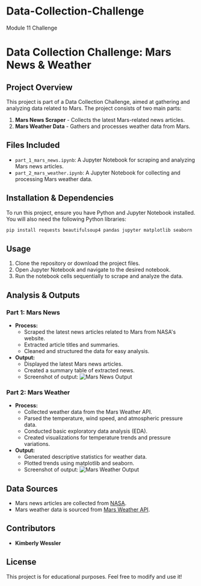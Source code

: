 # Data-Collection-Challenge
Module 11 Challenge
# Data Collection Challenge: Mars News & Weather

## Project Overview
This project is part of a Data Collection Challenge, aimed at gathering and analyzing data related to Mars. The project consists of two main parts:

1. **Mars News Scraper** - Collects the latest Mars-related news articles.
2. **Mars Weather Data** - Gathers and processes weather data from Mars.

## Files Included
- `part_1_mars_news.ipynb`: A Jupyter Notebook for scraping and analyzing Mars news articles.
- `part_2_mars_weather.ipynb`: A Jupyter Notebook for collecting and processing Mars weather data.

## Installation & Dependencies
To run this project, ensure you have Python and Jupyter Notebook installed. You will also need the following Python libraries:

```bash
pip install requests beautifulsoup4 pandas jupyter matplotlib seaborn
```

## Usage
1. Clone the repository or download the project files.
2. Open Jupyter Notebook and navigate to the desired notebook.
3. Run the notebook cells sequentially to scrape and analyze the data.

## Analysis & Outputs
### Part 1: Mars News
- **Process:**
  - Scraped the latest news articles related to Mars from NASA's website.
  - Extracted article titles and summaries.
  - Cleaned and structured the data for easy analysis.
- **Output:**
  - Displayed the latest Mars news articles.
  - Created a summary table of extracted news.
  - Screenshot of output:
    ![Mars News Output](images/mars_news_output.png)

### Part 2: Mars Weather
- **Process:**
  - Collected weather data from the Mars Weather API.
  - Parsed the temperature, wind speed, and atmospheric pressure data.
  - Conducted basic exploratory data analysis (EDA).
  - Created visualizations for temperature trends and pressure variations.
- **Output:**
  - Generated descriptive statistics for weather data.
  - Plotted trends using matplotlib and seaborn.
  - Screenshot of output:
    ![Mars Weather Output](images/mars_weather_output.png)

## Data Sources
- Mars news articles are collected from [NASA](https://mars.nasa.gov/news/).
- Mars weather data is sourced from [Mars Weather API](https://mars.nasa.gov/insight/weather/).

## Contributors
- **Kimberly Wessler**

## License
This project is for educational purposes. Feel free to modify and use it!

